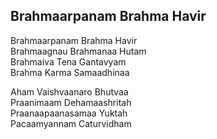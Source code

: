 ## Brahmaarpanam Brahma Havir


Brahmaarpanam Brahma Havir  
Brahmaagnau Brahmanaa Hutam  
Brahmaiva Tena Gantavyam  
Brahma Karma Samaadhinaa

Aham Vaishvaanaro Bhutvaa  
Praanimaam Dehamaashritah  
Praanaapaanasamaa Yuktah  
Pacaamyannam Caturvidham

